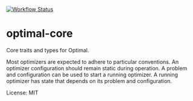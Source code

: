 [![Workflow Status](https://github.com/justinlovinger/optimal-rs/workflows/build/badge.svg)](https://github.com/justinlovinger/optimal-rs/actions?query=workflow%3A%22build%22)

# optimal-core

Core traits and types for Optimal.

Most optimizers are expected to adhere to particular conventions.
An optimizer configuration should remain static during operation.
A problem and configuration
can be used to start a running optimizer.
A running optimizer has state
that depends on its problem
and configuration.

License: MIT
